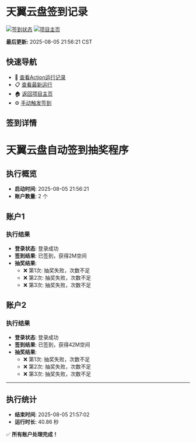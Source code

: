 # 天翼云盘签到记录

[![签到状态](https://github.com/Startear187/189pan/actions/workflows/main.yml/badge.svg)](https://github.com/Startear187/189pan/actions/workflows/main.yml) [![项目主页](https://img.shields.io/badge/GitHub-项目主页-blue?logo=github)](https://github.com/Startear187/189pan)

**最后更新:** 2025-08-05 21:56:21 CST

## 快速导航

- 🔄 [查看Action运行记录](https://github.com/Startear187/189pan/actions)
- 📋 [查看最新运行](https://github.com/Startear187/189pan/actions/runs/16752160393)
- 🏠 [返回项目主页](https://github.com/Startear187/189pan)
- ⚙️ [手动触发签到](https://github.com/Startear187/189pan/actions/workflows/main.yml)

## 签到详情

# 天翼云盘自动签到抽奖程序

## 执行概览
- **启动时间**: 2025-08-05 21:56:21
- **账户数量**: 2 个

## 账户1
### 执行结果
- **登录状态**: 登录成功
- **签到结果**: 已签到，获得2M空间
- **抽奖结果**:
  - ❌ 第1次: 抽奖失败，次数不足
  - ❌ 第2次: 抽奖失败，次数不足
  - ❌ 第3次: 抽奖失败，次数不足

## 账户2
### 执行结果
- **登录状态**: 登录成功
- **签到结果**: 已签到，获得42M空间
- **抽奖结果**:
  - ❌ 第1次: 抽奖失败，次数不足
  - ❌ 第2次: 抽奖失败，次数不足
  - ❌ 第3次: 抽奖失败，次数不足

---
## 执行统计
- **结束时间**: 2025-08-05 21:57:02
- **运行时长**: 40.86 秒

✅ **所有账户处理完成！**
